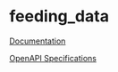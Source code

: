# feeding_data

[Documentation](https://htmlpreview.github.io/?https://raw.githubusercontent.com/TelNetAtlas/feeding_data/mf_0.1/doc.html)

[OpenAPI Specifications](https://sensorsystems.iais.fraunhofer.de/doc/?url=https://raw.githubusercontent.com/TelNetAtlas/feeding_data/mf_0.1/api_documentation_v1.yaml)